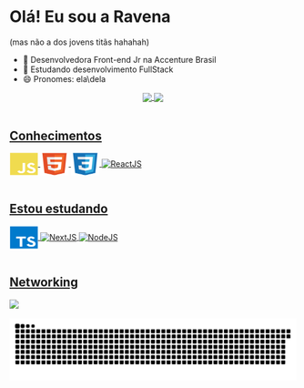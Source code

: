 <h1> Olá! Eu sou a Ravena </h1>
(mas não a dos jovens titãs hahahah)

- 🔭 Desenvolvedora Front-end Jr na Accenture Brasil
- 🌱 Estudando desenvolvimento FullStack
- 😄 Pronomes: ela\dela

<div align="center">
  <a href="https://github.com/ravenascampos">
  <img align="center" height="180em" src="https://github-readme-stats.vercel.app/api?username=ravenascampos&show_icons=true&theme=synthwave&include_all_commits=true&count_private=true"/>
  <img align="center" height="180em" src="https://github-readme-stats.vercel.app/api/top-langs/?username=ravenascampos&layout=compact&langs_count=7&theme=synthwave"/>
</div>
  
<div style="display: inline_block"><br>
  <h2> Conhecimentos </h2>
  <img align="center" alt="Js" height="40" width="50" src="https://raw.githubusercontent.com/devicons/devicon/master/icons/javascript/javascript-plain.svg">
  <img align="center" alt="HTML" height="40" width="50" src="https://raw.githubusercontent.com/devicons/devicon/master/icons/html5/html5-original.svg">
   <img align="center" alt="CSS" height="40" width="50" src="https://raw.githubusercontent.com/devicons/devicon/master/icons/css3/css3-original.svg">
  <img align="center" alt="ReactJS" height="40" width="50" src="https://cdn.jsdelivr.net/gh/devicons/devicon/icons/react/react-original.svg" />
</div>
 
<div style="display: inline_block"><br>
   <h2>Estou estudando</h2>
   <img align="center" alt="Ts" height="40" width="50" src="https://raw.githubusercontent.com/devicons/devicon/master/icons/typescript/typescript-plain.svg">
   <img align="center" alt="NextJS" height="40" width="50" src="https://cdn.jsdelivr.net/gh/devicons/devicon/icons/nextjs/nextjs-original.svg" />
   <img align="center" alt="NodeJS" height="40" width="50" src="https://cdn.jsdelivr.net/gh/devicons/devicon/icons/nodejs/nodejs-original.svg" />
          
          
</div>

<div><br>
  <h2>Networking</h2>
  <a href="https://www.linkedin.com/in/ravenascampos" target="_blank"><img src="https://img.shields.io/badge/-LinkedIn-%230077B5?style=for-the-badge&logo=linkedin&logoColor=white" target="_blank"></a>
  
  ![Snake animation](https://github.com/ravenascampos/ravenascampos/blob/output/github-contribution-grid-snake.svg)
</div>

